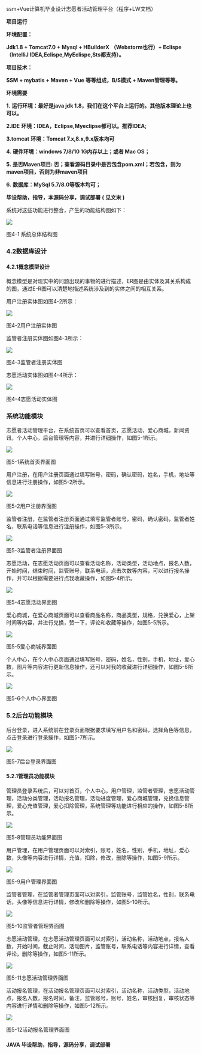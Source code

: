 ssm+Vue计算机毕业设计志愿者活动管理平台（程序+LW文档）

**项目运行**

**环境配置：**

**Jdk1.8 + Tomcat7.0 + Mysql + HBuilderX** **（Webstorm也行）+ Eclispe（IntelliJ
IDEA,Eclispe,MyEclispe,Sts都支持）。**

**项目技术：**

**SSM + mybatis + Maven + Vue** **等等组成，B/S模式 + Maven管理等等。**

**环境需要**

**1.** **运行环境：最好是java jdk 1.8，我们在这个平台上运行的。其他版本理论上也可以。**

**2.IDE** **环境：IDEA，Eclipse,Myeclipse都可以。推荐IDEA;**

**3.tomcat** **环境：Tomcat 7.x,8.x,9.x版本均可**

**4.** **硬件环境：windows 7/8/10 1G内存以上；或者 Mac OS；**

**5.** **是否Maven项目: 否；查看源码目录中是否包含pom.xml；若包含，则为maven项目，否则为非maven项目**

**6.** **数据库：MySql 5.7/8.0等版本均可；**

**毕设帮助，指导，本源码分享，调试部署** **(** **见文末** **)**

系统对这些功能进行整合，产生的功能结构图如下：

![](./res/d0e88b4f09e94bff986b640c3ebbd5b1.png)

图4-1 系统总体结构图

### 4.2数据库设计

#### 4.2.1概念模型设计

概念模型是对现实中的问题出现的事物的进行描述，ER图是由实体及其关系构成的图，通过E-R图可以清楚地描述系统涉及到的实体之间的相互关系。

用户注册实体图如图4-2所示：

![](./res/059d6329b6164b3289f7af0f89ea4803.png)

图4-2用户注册实体图

监管者注册实体图如图4-3所示：

![](./res/490b53f538e74ef988df1622cd7e534c.png)

图4-3监管者注册实体图

志愿活动实体图如图4-4所示：

![](./res/ff588edd884246e4b4aa5cb5a98f7063.png)

图4-4志愿活动实体图

### 系统功能模块

志愿者活动管理平台，在系统首页可以查看首页，志愿活动，爱心商城，新闻资讯，个人中心，后台管理等内容，并进行详细操作，如图5-1所示。

![](./res/ba63d592e3e24c37986ebcb577210f54.png)

图5-1系统首页界面图

用户注册，在用户注册页面通过填写账号，密码，确认密码，姓名，手机，地址等信息进行注册操作，如图5-2所示。

![](./res/a5a2fb75cb7f4321839f7f14ee0cc6c8.png)

图5-2用户注册界面图

监管者注册，在监管者注册页面通过填写监管者账号，密码，确认密码，监管者姓名，联系电话等信息进行注册操作，如图5-3所示。

![](./res/2a4add75da614a1282f14b1c33985b04.png)

图5-3监管者注册界面图

志愿活动，在志愿活动页面可以查看活动名称，活动类型，活动地点，报名人数，开始时间，结束时间，监管账号，联系电话，点击次数等内容，可以进行报名操作，并可以根据需要进行点我收藏操作，如图5-4所示。

![](./res/eed91ddffb7f4582a8f14ab96ff874ad.png)

图5-4志愿活动界面图

爱心商城，在爱心商城页面可以查看商品名称，商品类型，规格，兑换爱心，上架时间等内容，并进行兑换，赞一下，评论和收藏等操作，如图5-5所示。

![](./res/055213cab24d42c98c55863bfdc7e438.png)

图5-5爱心商城界面图

个人中心，在个人中心页面通过填写账号，密码，姓名，性别，手机，地址，爱心数，图片等内容进行更新信息操作，还可以对我的收藏进行详细操作，如图5-6所示。

![](./res/0a542ab1d6ee4cb6b99f6996518a8abf.png)

图5-6个人中心界面图

### 5.2后台功能模块

后台登录，进入系统前在登录页面根据要求填写用户名和密码，选择角色等信息，点击登录进行登录操作，如图5-7所示。

![](./res/b6bb1ace9af645a7b971f4461a0070d5.png)

图5-7后台登录界面图

#### 5.2.1管理员功能模块

管理员登录系统后，可以对首页，个人中心，用户管理，监管者管理，志愿活动管理，活动分类管理，活动报名管理，活动进度管理，爱心商城管理，兑换信息管理，爱心充值管理，爱心扣除管理，系统管理等功能进行相应的操作，如图5-8所示。

![](./res/489e3ca8bd664a82b1445a41b3556f47.png)

图5-8管理员功能界面图

用户管理，在用户管理页面可以对索引，账号，姓名，性别，手机，地址，爱心数，头像等内容进行详情，充值，扣除，修改，删除等操作，如图5-9所示。

![](./res/f9c96923e93947a98055f64e9353a1f3.png)

图5-9用户管理界面图

监管者管理，在监管者管理页面可以对索引，监管账号，监管姓名，性别，联系电话，头像等信息进行详情，修改和删除等操作，如图5-10所示。

![](./res/4df3cd9b7ec64174904ea386dfbf0a1c.png)

图5-10监管者管理界面图

志愿活动管理，在志愿活动管理页面可以对索引，活动名称，活动地点，报名人数，开始时间，截止时间，活动图片，监管账号，联系电话等内容进行详情，查看评论，删除等操作，如图5-11所示。

![](./res/e747785777b54cdf82f308c0dfe064f0.png)

图5-11志愿活动管理界面图

活动报名管理，在活动报名管理页面可以对索引，活动名称，活动类型，活动地点，报名人数，报名时间，备注，监管账号，账号，姓名，审核回复，审核状态等内容进行详情和删除等操作，如图5-12所示。

![](./res/acdbb07cc9274c71b5dc02a8b9cdb272.png)

图5-12活动报名管理界面图

#### **JAVA** **毕设帮助，指导，源码分享，调试部署**

